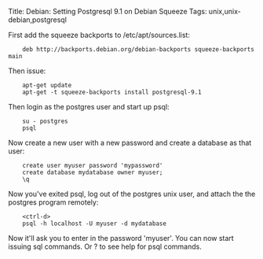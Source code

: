Title: Debian: Setting Postgresql 9.1 on Debian Squeeze
Tags: unix,unix-debian,postgresql

First add the squeeze backports to /etc/apt/sources.list:

		deb http://backports.debian.org/debian-backports squeeze-backports main

Then issue:

		apt-get update
		apt-get -t squeeze-backports install postgresql-9.1

Then login as the postgres user and start up psql:

		su - postgres
		psql

Now create a new user with a new password and create a database as that user:

		create user myuser password 'mypassword'
		create database mydatabase owner myuser;
		\q

Now you've exited psql, log out of the postgres unix user, and attach the the postgres program remotely:

		<ctrl-d>
		psql -h localhost -U myuser -d mydatabase

Now it'll ask you to enter in the password 'myuser'. You can now start issuing sql commands. Or \? to see help for psql commands.
